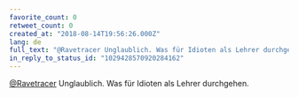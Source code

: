 ```yaml
---
favorite_count: 0
retweet_count: 0
created_at: "2018-08-14T19:56:26.000Z"
lang: de
full_text: "@Ravetracer Unglaublich. Was für Idioten als Lehrer durchgehen."
in_reply_to_status_id: "1029428570920284162"
---
```


[@Ravetracer](https://twitter.com/Ravetracer) Unglaublich. Was für Idioten als
Lehrer durchgehen.
